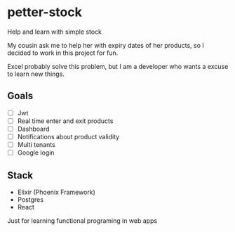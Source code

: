 # petter-stock

Help and learn with simple stock

My cousin ask me to help her with expiry dates
of her products, so I decided to work in this project for fun.

Excel probably solve this problem, but I am a developer who wants a excuse to learn new things.

## Goals

- [ ] Jwt
- [ ] Real time enter and exit products
- [ ] Dashboard
- [ ] Notifications about product validity
- [ ] Multi tenants
- [ ] Google login
## Stack

- Elixir (Phoenix Framework)
- Postgres
- React

Just for learning functional programing in web apps
